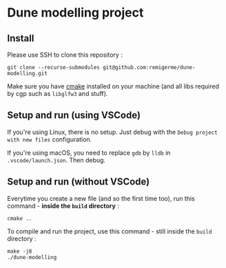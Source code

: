 # Dune modelling project

## Install

Please use SSH to clone this repository :

```shell
git clone --recurse-submodules git@github.com:remigerme/dune-modelling.git
```

Make sure you have [cmake](https://cmake.org/download/) installed on your machine (and all libs required by cgp such as `libglfw3` and stuff).

## Setup and run (using VSCode)

If you're using Linux, there is no setup. Just debug with the `Debug project with new files` configuration.

If you're using macOS, you need to replace `gdb` by `lldb` in `.vscode/launch.json`. Then debug.

## Setup and run (without VSCode)

Everytime you create a new file (and so the first time too), run this command - **inside the `build` directory** :

```shell
cmake ..
```

To compile and run the project, use this command - still inside the `build` directory :

```shell
make -j8
./dune-modelling
```
